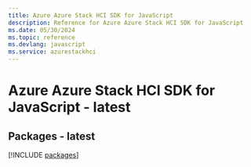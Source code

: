 ```yaml
---
title: Azure Azure Stack HCI SDK for JavaScript
description: Reference for Azure Azure Stack HCI SDK for JavaScript
ms.date: 05/30/2024
ms.topic: reference
ms.devlang: javascript
ms.service: azurestackhci
---
```

# Azure Azure Stack HCI SDK for JavaScript - latest
## Packages - latest
[!INCLUDE [packages](azure-stack-hci-index.md)]